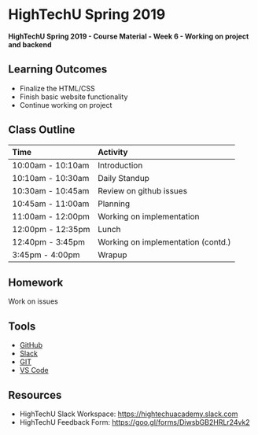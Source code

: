 # HighTechU Spring 2019

**HighTechU Spring 2019 - Course Material - Week 6 - Working on project and backend**

## Learning Outcomes

* Finalize the HTML/CSS
* Finish basic website functionality
* Continue working on project


## Class Outline

|Time|Activity|
|:---|:---|
|10:00am - 10:10am|Introduction|
|10:10am - 10:30am|Daily Standup|
|10:30am - 10:45am|Review on github issues|
|10:45am - 11:00am|Planning|
|11:00am - 12:00pm|Working on implementation|
|12:00pm - 12:35pm|Lunch|
|12:40pm - 3:45pm|Working on implementation (contd.)|
|3:45pm - 4:00pm|Wrapup|

## Homework

Work on issues

## Tools

* [GitHub](https://github.com/)
* [Slack](https://slack.com/)
* [GIT](https://git-scm.com/)
* [VS Code](https://code.visualstudio.com/)

## Resources

* HighTechU Slack Workspace: https://hightechuacademy.slack.com
* HighTechU Feedback Form: https://goo.gl/forms/DiwsbGB2HRLr24vk2